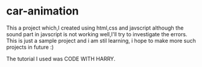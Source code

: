 # car-animation
This a project which,I created using html,css and javscript although the sound part in javscript is not working well,I'll try to investigate the errors.
This is just a sample project and i am stil learning, i hope to make more such projects in future :)

The tutorial I used was CODE WITH HARRY.
